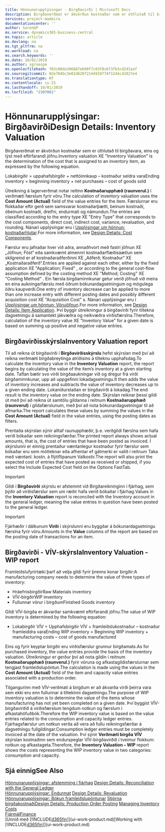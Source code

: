 ```yaml
---
title: Hönnunarupplýsingar - Birgðavirði | Microsoft Docs
description: Birgðaverðmat er ákvörðun kostnaðar sem er úthlutað til birgðavara, eins og lýst með eftirfarandi jöfnu.
services: project-madeira
documentationcenter: ''
author: SorenGP
ms.service: dynamics365-business-central
ms.topic: article
ms.devlang: na
ms.tgt_pltfrm: na
ms.workload: na
ms.search.keywords: ''
ms.date: 10/01/2019
ms.author: sgroespe
ms.openlocfilehash: f83c00da396b87eb90f7c03f8c673fb3cd2d1aaf
ms.sourcegitcommit: 02e704bc3e01d62072144919774f1244c42827e4
ms.translationtype: HT
ms.contentlocale: is-IS
ms.lasthandoff: 10/01/2019
ms.locfileid: "2307061"
---
```

# <a name="design-details-inventory-valuation"></a><span data-ttu-id="4b3c5-103">Hönnunarupplýsingar: Birgðavirði</span><span class="sxs-lookup"><span data-stu-id="4b3c5-103">Design Details: Inventory Valuation</span></span>
<span data-ttu-id="4b3c5-104">Birgðaverðmat er ákvörðun kostnaðar sem er úthlutað til birgðavara, eins og lýst með eftirfarandi jöfnu.</span><span class="sxs-lookup"><span data-stu-id="4b3c5-104">Inventory valuation XE "Inventory Valuation"  is the determination of the cost that is assigned to an inventory item, as expressed by the following equation.</span></span>  

<span data-ttu-id="4b3c5-105">Lokabirgðir = uppahafsbirgðir + nettóinnkaup – kostnaður seldra vara</span><span class="sxs-lookup"><span data-stu-id="4b3c5-105">Ending inventory = beginning inventory + net purchases – cost of goods sold</span></span>  

<span data-ttu-id="4b3c5-106">Útreikning á lagerverðmat notar reitinn **Kostnaðarupphæð (raunverul.)** í verðmæti færslum fyrir vöru.</span><span class="sxs-lookup"><span data-stu-id="4b3c5-106">The calculation of inventory valuation uses the **Cost Amount (Actual)** field of the value entries for the item.</span></span> <span data-ttu-id="4b3c5-107">Færslurnar eru flokkaðar eftir gerð sem samsvarar kostnaðarþætti, beinum kostnaði, óbeinum kostnaði, dreifni, endurmati og námundun.</span><span class="sxs-lookup"><span data-stu-id="4b3c5-107">The entries are classified according to the entry type XE "Entry Type"  that corresponds to the cost components, direct cost, indirect cost, variance, revaluation, and rounding.</span></span> <span data-ttu-id="4b3c5-108">Nánari upplýsingar eru í [Upplýsingar um hönnun: kostnaðarhlutar](design-details-cost-components.md).</span><span class="sxs-lookup"><span data-stu-id="4b3c5-108">For more information, see [Design Details: Cost Components](design-details-cost-components.md).</span></span>  

<span data-ttu-id="4b3c5-109">Færslur eru jafnaðar hver við aðra, annaðhvort með fastri jöfnun XE „Jöfnun; Föst“ eða samkvæmt almennri kostnaðarflæðisáætlun sem skilgreind er af kostnaðaraðferðinni XE „Aðferð; Kostnaður“  XE „Kostnaðaraðferð“.</span><span class="sxs-lookup"><span data-stu-id="4b3c5-109">Entries are applied against each other, either by the fixed application XE "Application; Fixed" , or according to the general cost-flow assumption defined by the costing method XE "Method; Costing"  XE "Costing Method" .</span></span> <span data-ttu-id="4b3c5-110">Ein færsla birgðaminnkunar getur verið jöfnuð við meira en eina aukningarfærslu með öðrum bókunardagsetningum og mögulega öðru kaupverði.</span><span class="sxs-lookup"><span data-stu-id="4b3c5-110">One entry of inventory decrease can be applied to more than one increase entry with different posting dates and possibly different acquisition cost XE "Acquisition Cost" s.</span></span> <span data-ttu-id="4b3c5-111">Nánari upplýsingar eru í [Upplýsingar um hönnun: Vörujöfnun](design-details-item-application.md).</span><span class="sxs-lookup"><span data-stu-id="4b3c5-111">For more information, see [Design Details: Item Application](design-details-item-application.md).</span></span> <span data-ttu-id="4b3c5-112">Því byggir útreikningur á birgðavirði fyrir tiltekna dagsetningu á samantekt jákvæðra og neikvæðra virðisfærslna.</span><span class="sxs-lookup"><span data-stu-id="4b3c5-112">Therefore, calculation of the inventory value XE "Inventory Value"  for a given date is based on summing up positive and negative value entries.</span></span>  

## <a name="inventory-valuation-report"></a><span data-ttu-id="4b3c5-113">Birgðavirðisskýrsla</span><span class="sxs-lookup"><span data-stu-id="4b3c5-113">Inventory Valuation report</span></span>  
<span data-ttu-id="4b3c5-114">Til að reikna út birgðavirði í **Birgðavirðisskýrslu** hefst skýrslan með því að reikna verðmæti birgðabreytinga atriðisins á tilteknu upphafsdag.</span><span class="sxs-lookup"><span data-stu-id="4b3c5-114">To calculate the inventory value in the **Inventory Valuation** report, the report begins by calculating the value of the item’s inventory at a given starting date.</span></span> <span data-ttu-id="4b3c5-115">Taflan bætir svo virði birgðaaukningar við og dregur frá virði birgðaminnkunar, upp að uppgefinni lokadagsetningu.</span><span class="sxs-lookup"><span data-stu-id="4b3c5-115">It then adds the value of inventory increases and subtracts the value of inventory decreases up to a given ending date.</span></span> <span data-ttu-id="4b3c5-116">Lokaniðurstaðan er birgðavirði á lokadag.</span><span class="sxs-lookup"><span data-stu-id="4b3c5-116">The end result is the inventory value on the ending date.</span></span> <span data-ttu-id="4b3c5-117">Skýrslan reiknar þessi gildi út með því að reikna út samtölu gildanna í reitnum **Kostnaðarupphæð (raunverul)** í gildafærslunum, með því að nota bókunardagsetningar til að afmarka.</span><span class="sxs-lookup"><span data-stu-id="4b3c5-117">The report calculates these values by summing the values in the **Cost Amount (Actual)** field in the value entries, using the posting dates as filters.</span></span>  

<span data-ttu-id="4b3c5-118">Prentaða skýrslan sýnir alltaf raunupphæðir, þ.e. verðgildi færslna sem hafa verið bókaðar sem reikningsfærðar.</span><span class="sxs-lookup"><span data-stu-id="4b3c5-118">The printed report always shows actual amounts, that is, the cost of entries that have been posted as invoiced.</span></span> <span data-ttu-id="4b3c5-119">Í skýrslunni er einnig prentaður væntanlegur kostnaður fyrir færslur sem bókaðar eru sem mótteknar eða afhentar ef gátmerki er valið í reitnum Taka með væntanl. kostn. á flýtiflipanum Valkostir.</span><span class="sxs-lookup"><span data-stu-id="4b3c5-119">The report will also print the expected cost of entries that have posted as received or shipped, if you select the Include Expected Cost field on the Options FastTab.</span></span>  

> [!IMPORTANT]  
>  <span data-ttu-id="4b3c5-120">Gildi í **Birgðavirði** skýrslu er afstemmt við Birgðareikninginn í fjárhag, sem þýðir að virðisfærslur sem um ræðir hafa verið bókaðar í fjárhag.</span><span class="sxs-lookup"><span data-stu-id="4b3c5-120">Values in the **Inventory Valuation** report is reconciled with the Inventory account in the general ledger, meaning the value entries in question have been posted to the general ledger.</span></span>  

> [!IMPORTANT]  
>  <span data-ttu-id="4b3c5-121">Fjárhæðir í dálkunum **Virði** í skýrslunni eru byggðar á bókunardagsetningu færslna fyrir vöru.</span><span class="sxs-lookup"><span data-stu-id="4b3c5-121">Amounts in the **Value** columns of the report are based on the posting date of transactions for an item.</span></span>  

## <a name="inventory-valuation---wip-report"></a><span data-ttu-id="4b3c5-122">Birgðavirði - VÍV-skýrsla</span><span class="sxs-lookup"><span data-stu-id="4b3c5-122">Inventory Valuation - WIP report</span></span>  
<span data-ttu-id="4b3c5-123">Framleiðslufyrirtæki þarf að velja gildi fyrir þrenns konar birgðir:</span><span class="sxs-lookup"><span data-stu-id="4b3c5-123">A manufacturing company needs to determine the value of three types of inventory:</span></span>  

* <span data-ttu-id="4b3c5-124">Hráefnisbirgðir</span><span class="sxs-lookup"><span data-stu-id="4b3c5-124">Raw Materials inventory</span></span>  
* <span data-ttu-id="4b3c5-125">VÍV-birgðir</span><span class="sxs-lookup"><span data-stu-id="4b3c5-125">WIP inventory</span></span>  
* <span data-ttu-id="4b3c5-126">Fullunnar vörur í birgðum</span><span class="sxs-lookup"><span data-stu-id="4b3c5-126">Finished Goods inventory</span></span>  

<span data-ttu-id="4b3c5-127">Gildi VÍV-birgða er ákvarðar samkvæmt eftirfarandi jöfnu.</span><span class="sxs-lookup"><span data-stu-id="4b3c5-127">The value of WIP inventory is determined by the following equation:</span></span>  

* <span data-ttu-id="4b3c5-128">Lokabirgðir VÍV = Upphafsbirgðir VÍV + framleiðslukostnaður – kostnaður framleiddra vara</span><span class="sxs-lookup"><span data-stu-id="4b3c5-128">Ending WIP inventory = Beginning WIP inventory + manufacturing costs – cost of goods manufactured</span></span>  

<span data-ttu-id="4b3c5-129">Eins og fyrir keyptar birgðir eru virðisfærslur grunnur birgðamats.</span><span class="sxs-lookup"><span data-stu-id="4b3c5-129">As for purchased inventory, the value entries provide the basis of the inventory valuation.</span></span> <span data-ttu-id="4b3c5-130">Útreikningur er gerður því að nota gildin í reitnum **Kostnaðarupphæð (raunverul.)** fyrir vöruna og afkastagildisfærslurnar sem tengjast framleiðslupöntun.</span><span class="sxs-lookup"><span data-stu-id="4b3c5-130">The calculation is made using the values in the **Cost Amount (Actual)** field of the item and capacity value entries associated with a production order.</span></span>  

<span data-ttu-id="4b3c5-131">Tilgangurinn með VÍV-verðmati á birgðum er að ákvarða virði þeirra vara sem ekki eru enn fullunnar á tiltekinni dagsetningu.</span><span class="sxs-lookup"><span data-stu-id="4b3c5-131">The purpose of WIP inventory valuation is to determine the value of the items whose manufacturing has not yet been completed on a given date.</span></span> <span data-ttu-id="4b3c5-132">Því byggist VÍV-birgðavirðið á virðisfærslum tengdum notkun og færslum í afkastahöfuðbók.</span><span class="sxs-lookup"><span data-stu-id="4b3c5-132">Therefore the WIP inventory value is based on the value entries related to the consumption and capacity ledger entries.</span></span> <span data-ttu-id="4b3c5-133">Fjárhagsfærslur um notkun verða að vera að fullu reikningsfærðar á dagsetningu fullgildingar.</span><span class="sxs-lookup"><span data-stu-id="4b3c5-133">Consumption ledger entries must be completely invoiced at the date of the valuation.</span></span> <span data-ttu-id="4b3c5-134">Því sýnir **Verðmæti birgða VÍV** skýrslan kostnaðinn sem endurspeglar VÍV-birgðavirðið í tveimur flokkum: notkun og afkastageta.</span><span class="sxs-lookup"><span data-stu-id="4b3c5-134">Therefore, the **Inventory Valuation – WIP** report shows the costs representing the WIP inventory value in two categories: consumption and capacity.</span></span>  

## <a name="see-also"></a><span data-ttu-id="4b3c5-135">Sjá einnig</span><span class="sxs-lookup"><span data-stu-id="4b3c5-135">See Also</span></span>  
<span data-ttu-id="4b3c5-136">[Hönnunarupplýsingar: afstemming í fjárhag](design-details-reconciliation-with-the-general-ledger.md) </span><span class="sxs-lookup"><span data-stu-id="4b3c5-136">[Design Details: Reconciliation with the General Ledger](design-details-reconciliation-with-the-general-ledger.md) </span></span>  
<span data-ttu-id="4b3c5-137">[Hönnunarupplýsingar: Endurmat](design-details-revaluation.md) </span><span class="sxs-lookup"><span data-stu-id="4b3c5-137">[Design Details: Revaluation](design-details-revaluation.md) </span></span>  
<span data-ttu-id="4b3c5-138">[Hönnunarupplýsingar: Bókun framleiðslupöntunar](design-details-production-order-posting.md)
[Stjórna birgðakostnaði](finance-manage-inventory-costs.md)</span><span class="sxs-lookup"><span data-stu-id="4b3c5-138">[Design Details: Production Order Posting](design-details-production-order-posting.md)
[Managing Inventory Costs](finance-manage-inventory-costs.md)</span></span>  
[<span data-ttu-id="4b3c5-139">Fjármál</span><span class="sxs-lookup"><span data-stu-id="4b3c5-139">Finance</span></span>](finance.md)  
<span data-ttu-id="4b3c5-140">[Unnið með [!INCLUDE[d365fin](includes/d365fin_md.md)]](ui-work-product.md)</span><span class="sxs-lookup"><span data-stu-id="4b3c5-140">[Working with [!INCLUDE[d365fin](includes/d365fin_md.md)]](ui-work-product.md)</span></span>

